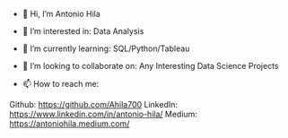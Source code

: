 - 👋 Hi, I’m Antonio Hila

- 👀 I’m interested in: Data Analysis
- 🌱 I’m currently learning: SQL/Python/Tableau
- 💞️ I’m looking to collaborate on: Any Interesting Data Science Projects
- 📫 How to reach me:

Github: https://github.com/Ahila700
LinkedIn: https://www.linkedin.com/in/antonio-hila/
Medium: https://antoniohila.medium.com/

<!---
Ahila700/Ahila700 is a ✨ special ✨ repository because its `README.md` (this file) appears on your GitHub profile.
You can click the Preview link to take a look at your changes.
--->
